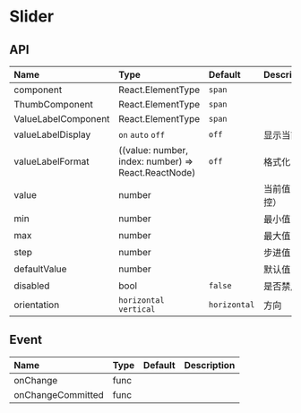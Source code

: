 # Slider

## API

| Name                | Type                                                | Default      | Description     |
| :------------------ | :-------------------------------------------------- | :----------- | :-------------- |
| component           | React.ElementType                                   | `span`       |                 |
| ThumbComponent      | React.ElementType                                   | `span`       |                 |
| ValueLabelComponent | React.ElementType                                   | `span`       |                 |
| valueLabelDisplay   | `on` `auto` `off`                                   | `off`        | 显示当前值      |
| valueLabelFormat    | ((value: number, index: number) => React.ReactNode) | `off`        | 格式化          |
| value               | number                                              |              | 当前值 （可控） |
| min                 | number                                              |              | 最小值          |
| max                 | number                                              |              | 最大值          |
| step                | number                                              |              | 步进值          |
| defaultValue        | number                                              |              | 默认值          |
| disabled            | bool                                                | `false`      | 是否禁用        |
| orientation         | `horizontal` `vertical`                             | `horizontal` | 方向            |

## Event

| Name              | Type | Default | Description |
| :---------------- | :--- | :------ | :---------- |
| onChange          | func |         |             |
| onChangeCommitted | func |         |             |
